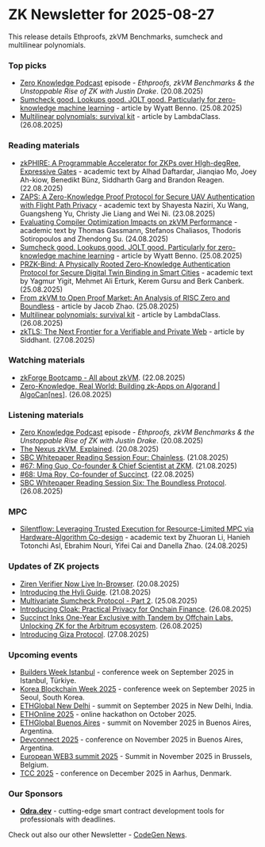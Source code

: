 # ZK Newsletter for 2025-08-27
This release details Ethproofs, zkVM Benchmarks, sumcheck and multilinear polynomials.

### Top picks
* [Zero Knowledge Podcast](https://zeroknowledge.fm/podcast/373/) episode - *Ethproofs, zkVM Benchmarks & the Unstoppable Rise of ZK with Justin Drake*. (20.08.2025)
* [Sumcheck good. Lookups good. JOLT good. Particularly for zero-knowledge machine learning](https://blog.icme.io/sumcheck-good-lookups-good-jolt-good-particularly-for-zero-knowledge-machine-learning/) - article by Wyatt Benno. (25.08.2025)
* [Multilinear polynomials: survival kit](https://blog.lambdaclass.com/multilinear-polynomials-survival-kit/) - article by LambdaClass. (26.08.2025)

### Reading materials 
* [zkPHIRE: A Programmable Accelerator for ZKPs over HIgh-degRee, Expressive Gates](https://arxiv.org/pdf/2508.16738) - academic text by Alhad Daftardar, Jianqiao Mo, Joey Ah-kiow, Benedikt Bünz, Siddharth Garg and Brandon Reagen. (22.08.2025)
* [ZAPS: A Zero-Knowledge Proof Protocol for Secure UAV Authentication with Flight Path Privacy](https://arxiv.org/pdf/2508.17043) - academic text by  Shayesta Naziri, Xu Wang, Guangsheng Yu, Christy Jie Liang and Wei Ni. (23.08.2025)
* [Evaluating Compiler Optimization Impacts on zkVM Performance](https://arxiv.org/pdf/2508.17518) - academic text by Thomas Gassmann, Stefanos Chaliasos, Thodoris Sotiropoulos and Zhendong Su. (24.08.2025)
* [Sumcheck good. Lookups good. JOLT good. Particularly for zero-knowledge machine learning](https://blog.icme.io/sumcheck-good-lookups-good-jolt-good-particularly-for-zero-knowledge-machine-learning/) - article by Wyatt Benno. (25.08.2025)
* [PRZK-Bind: A Physically Rooted Zero-Knowledge Authentication Protocol for Secure Digital Twin Binding in Smart Cities](https://arxiv.org/pdf/2508.17913) - academic text by Yagmur Yigit, Mehmet Ali Erturk, Kerem Gursu and Berk Canberk. (25.08.2025)
* [From zkVM to Open Proof Market: An Analysis of RISC Zero and Boundless](https://medium.com/@0xjacobzhao/from-zkvm-to-open-proof-market-an-analysis-of-risc-zero-and-boundless-7bf96d503266) - article by Jacob Zhao. (25.08.2025)
* [Multilinear polynomials: survival kit](https://blog.lambdaclass.com/multilinear-polynomials-survival-kit/) - article by LambdaClass. (26.08.2025)
* [zkTLS: The Next Frontier for a Verifiable and Private Web](https://medium.com/@savvysid/zktls-the-next-frontier-for-a-verifiable-and-private-web-b40226441a22) - article by Siddhant. (27.08.2025)
 
### Watching materials
* [zkForge Bootcamp - All about zkVM](https://www.youtube.com/watch?v=A6RMcm8xYTM). (22.08.2025)
* [Zero-Knowledge, Real World: Building zk-Apps on Algorand | AlgoCan[nes]](https://www.youtube.com/watch?v=bRvQL2rTJQs). (26.08.2025)

### Listening materials
* [Zero Knowledge Podcast](https://zeroknowledge.fm/podcast/373/) episode - *Ethproofs, zkVM Benchmarks & the Unstoppable Rise of ZK with Justin Drake*. (20.08.2025)
* [The Nexus zkVM, Explained](https://www.youtube.com/watch?v=QjPPzMfCdFc). (20.08.2025)
* [SBC Whitepaper Reading Session Four: Chainless](https://www.youtube.com/watch?v=5KuZW1rpfGY). (21.08.2025)
* [#67: Ming Guo, Co-founder & Chief Scientist at ZKM](https://www.youtube.com/watch?v=b5lRAm_3w_U). (21.08.2025)
* [#68: Uma Roy, Co-founder of Succinct](https://www.youtube.com/watch?v=WP0glKeQSQk). (22.08.2025)
* [SBC Whitepaper Reading Session Six: The Boundless Protocol](https://www.youtube.com/watch?v=80AA4Lb60Vk). (26.08.2025)

### MPC
* [Silentflow: Leveraging Trusted Execution for Resource-Limited MPC via Hardware-Algorithm Co-design](https://arxiv.org/pdf/2508.13357) - academic text by Zhuoran Li, Hanieh Totonchi Asl, Ebrahim Nouri, Yifei Cai and Danella Zhao. (24.08.2025)

### Updates of ZK projects
* [Ziren Verifier Now Live In-Browser](https://www.zkm.io/blog/ziren-verifier-now-live-in-browser). (20.08.2025)
* [Introducing the Hyli Guide](https://blog.hyli.org/introducing-the-hyli-guide/). (21.08.2025)
* [Multivariate Sumcheck Protocol - Part 2](https://www.zkm.io/blog/multivariate-sumcheck-protocol-part-2). (25.08.2025)
* [Introducing Cloak: Practical Privacy for Onchain Finance](https://scroll.io/blog/introducing-cloak). (26.08.2025)
* [Succinct Inks One-Year Exclusive with Tandem by Offchain Labs, Unlocking ZK for the Arbitrum ecosystem](https://blog.succinct.xyz/arbitrum/). (26.08.2025)
* [Introducing Giza Protocol](https://www.gizatech.xyz/blog/introducing-giza-protocol). (27.08.2025)

### Upcoming events
* [Builders Week Istanbul](https://buildersweekistanbul.com/) - conference week on September 2025 in Istanbul, Türkiye.
* [Korea Blockchain Week 2025](https://koreablockchainweek.com/) - conference week on September 2025 in Seoul, South Korea.
* [ETHGlobal New Delhi](https://ethglobal.com/events/newdelhi) - summit on September 2025 in New Delhi, India.
* [ETHOnline 2025](https://ethglobal.com/events/ethonline2025) - online hackathon on October 2025. 
* [ETHGlobal Buenos Aires](https://ethglobal.com/events/buenosaires) - summit on November 2025 in Buenos Aires, Argentina.
* [Devconnect 2025](https://devconnect.org/) - conference on November 2025 in Buenos Aires, Argentina. 
* [European WEB3 summit 2025](https://www.web3eurosummit.eu/) - Summit in November 2025 in Brussels, Belgium.
* [TCC 2025](https://tcc.iacr.org/2025/) - conference on December 2025 in  Aarhus, Denmark.

### Our Sponsors
* **[Odra.dev](https://odra.dev)** - cutting-edge smart contract development tools for professionals with deadlines.

Check out also our other Newsletter - [CodeGen News](https://codegen.substack.com/p/codegen-news-for-2025-06-02). 

